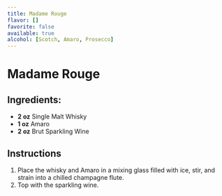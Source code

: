 ```yaml
---
title: Madame Rouge
flavor: []
favorite: false
available: true
alcohol: [Scotch, Amaro, Prosecco]
---
```

# Madame Rouge

## Ingredients:
- **2 oz** Single Malt Whisky
- **1 oz** Amaro
- **2 oz** Brut Sparkling Wine

## Instructions
1. Place the whisky and Amaro in a mixing glass filled with ice, stir, and strain into a chilled champagne flute. 
2. Top with the sparkling wine.




